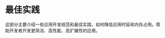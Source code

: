 <!-- 源地址: https://iot.mi.com/vela/quickapp/zh/guide/best-practice/ -->

# 最佳实践

这部分主要介绍一些应用开发规范和最佳实践，如何降低应用时延和内存占用。帮助开发者开发更简洁、高性能、高扩展性的应用。
